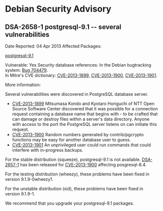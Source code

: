 
Debian Security Advisory
========================


DSA-2658-1 postgresql-9.1 -- several vulnerabilities
----------------------------------------------------



Date Reported:
04 Apr 2013
Affected Packages:

[postgresql-9.1](https://packages.debian.org/src:postgresql-9.1)

Vulnerable:
Yes
Security database references:
In the Debian bugtracking system: [Bug 704479](https://bugs.debian.org/cgi-bin/bugreport.cgi?bug=704479).  
In Mitre's CVE dictionary: [CVE-2013-1899](https://security-tracker.debian.org/tracker/CVE-2013-1899), [CVE-2013-1900](https://security-tracker.debian.org/tracker/CVE-2013-1900), [CVE-2013-1901](https://security-tracker.debian.org/tracker/CVE-2013-1901).  

More information:

Several vulnerabilities were discovered in PostgreSQL database server.


* [CVE-2013-1899](https://security-tracker.debian.org/tracker/CVE-2013-1899)
Mitsumasa Kondo and Kyotaro Horiguchi of NTT Open Source Software Center
 discovered that it was possible for a connection request containing a
 database name that begins with - to be crafted that can damage or
 destroy files within a server's data directory. Anyone with access to the
 port the PostgreSQL server listens on can initiate this request.
* [CVE-2013-1900](https://security-tracker.debian.org/tracker/CVE-2013-1900)
Random numbers generated by contrib/pgcrypto functions may be easy for
 another database user to guess.
* [CVE-2013-1901](https://security-tracker.debian.org/tracker/CVE-2013-1901)
An unprivileged user could run commands that could interfere with
 in-progress backups.


For the stable distribution (squeeze), postgresql-9.1 is not available.
[DSA-2657-1](https://www.debian.org/security/2013/dsa-2657) has been released for [CVE-2013-1900](https://security-tracker.debian.org/tracker/CVE-2013-1900)
affecting posgresql-8.4.


For the testing distribution (wheezy), these problems have been fixed in
version 9.1.9-0wheezy1.


For the unstable distribution (sid), these problems have been fixed in
version 9.1.9-1.


We recommend that you upgrade your postgresql-9.1 packages.





